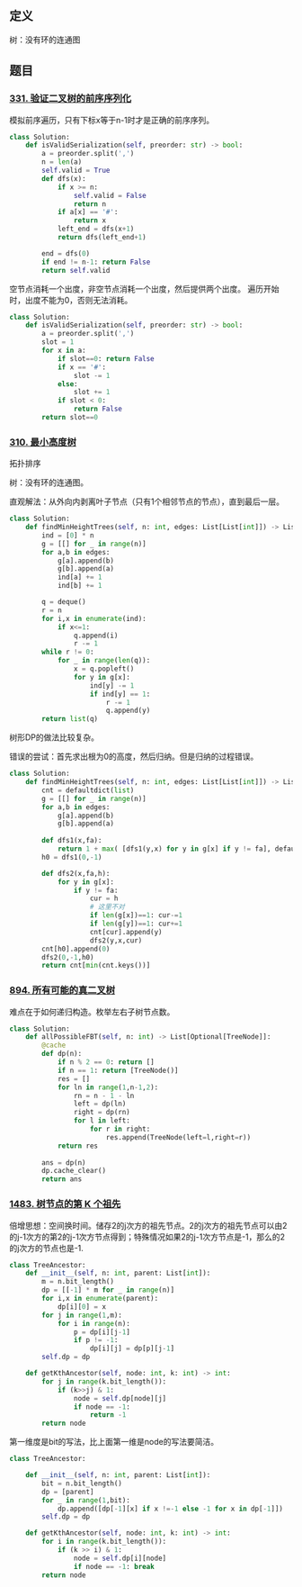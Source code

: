 
## 定义
树：没有环的连通图

## 题目

### [331\. 验证二叉树的前序序列化](https://leetcode.cn/problems/verify-preorder-serialization-of-a-binary-tree/)

模拟前序遍历，只有下标x等于n-1时才是正确的前序序列。
```py
class Solution:
    def isValidSerialization(self, preorder: str) -> bool:
        a = preorder.split(',')
        n = len(a)
        self.valid = True
        def dfs(x):
            if x >= n:
                self.valid = False
                return n
            if a[x] == '#':
                return x
            left_end = dfs(x+1)
            return dfs(left_end+1)

        end = dfs(0)
        if end != n-1: return False
        return self.valid
```

空节点消耗一个出度，非空节点消耗一个出度，然后提供两个出度。 遍历开始时，出度不能为0，否则无法消耗。

```py
class Solution:
    def isValidSerialization(self, preorder: str) -> bool:
        a = preorder.split(',')
        slot = 1
        for x in a:
            if slot==0: return False
            if x == '#':
                slot -= 1
            else:
                slot += 1
            if slot < 0:
                return False
        return slot==0
```

### [310. 最小高度树](https://leetcode.cn/problems/minimum-height-trees/description/)

拓扑排序

树：没有环的连通图。

直观解法：从外向内剥离叶子节点（只有1个相邻节点的节点），直到最后一层。

```python
class Solution:
    def findMinHeightTrees(self, n: int, edges: List[List[int]]) -> List[int]:
        ind = [0] * n
        g = [[] for _ in range(n)]
        for a,b in edges:
            g[a].append(b)
            g[b].append(a)
            ind[a] += 1
            ind[b] += 1

        q = deque()
        r = n
        for i,x in enumerate(ind):
            if x<=1: 
                q.append(i)
                r -= 1       
        while r != 0:
            for _ in range(len(q)):
                x = q.popleft()
                for y in g[x]:
                    ind[y] -= 1
                    if ind[y] == 1:
                        r -= 1
                        q.append(y)
        return list(q)
```

树形DP的做法比较复杂。

错误的尝试：首先求出根为0的高度，然后归纳。但是归纳的过程错误。

```python
class Solution:
    def findMinHeightTrees(self, n: int, edges: List[List[int]]) -> List[int]:
        cnt = defaultdict(list)
        g = [[] for _ in range(n)]
        for a,b in edges:
            g[a].append(b)
            g[b].append(a)
        
        def dfs1(x,fa):
            return 1 + max( [dfs1(y,x) for y in g[x] if y != fa], default=-1)
        h0 = dfs1(0,-1)

        def dfs2(x,fa,h):
            for y in g[x]:
                if y != fa:
                    cur = h
                    # 这里不对
                    if len(g[x])==1: cur-=1 
                    if len(g[y])==1: cur+=1
                    cnt[cur].append(y)
                    dfs2(y,x,cur)
        cnt[h0].append(0)
        dfs2(0,-1,h0)
        return cnt[min(cnt.keys())]
```

### [894\. 所有可能的真二叉树](https://leetcode.cn/problems/all-possible-full-binary-trees/)

难点在于如何递归构造。枚举左右子树节点数。
```py
class Solution:
    def allPossibleFBT(self, n: int) -> List[Optional[TreeNode]]:
        @cache
        def dp(n):
            if n % 2 == 0: return []
            if n == 1: return [TreeNode()]
            res = []
            for ln in range(1,n-1,2):
                rn = n - 1 - ln
                left = dp(ln)
                right = dp(rn)
                for l in left:
                    for r in right:
                        res.append(TreeNode(left=l,right=r))
            return res
        
        ans = dp(n)
        dp.cache_clear()
        return ans
```

### [1483\. 树节点的第 K 个祖先](https://leetcode.cn/problems/kth-ancestor-of-a-tree-node/)

倍增思想：空间换时间。储存2的j次方的祖先节点。2的j次方的祖先节点可以由2的j-1次方的第2的j-1次方节点得到；特殊情况如果2的j-1次方节点是-1，那么的2的j次方的节点也是-1.

```py
class TreeAncestor:
    def __init__(self, n: int, parent: List[int]):
        m = n.bit_length()
        dp = [[-1] * m for _ in range(n)]
        for i,x in enumerate(parent):
            dp[i][0] = x
        for j in range(1,m):
            for i in range(n):
                p = dp[i][j-1]
                if p != -1:
                    dp[i][j] = dp[p][j-1]
        self.dp = dp

    def getKthAncestor(self, node: int, k: int) -> int:
        for j in range(k.bit_length()):
            if (k>>j) & 1:
                node = self.dp[node][j]
                if node == -1:
                    return -1
        return node
```

第一维度是bit的写法，比上面第一维是node的写法要简洁。
```py
class TreeAncestor:

    def __init__(self, n: int, parent: List[int]):
        bit = n.bit_length()
        dp = [parent]
        for _ in range(1,bit):
            dp.append([dp[-1][x] if x !=-1 else -1 for x in dp[-1]])
        self.dp = dp

    def getKthAncestor(self, node: int, k: int) -> int:
        for i in range(k.bit_length()):
            if (k >> i) & 1:
                node = self.dp[i][node]
                if node == -1: break
        return node
```
